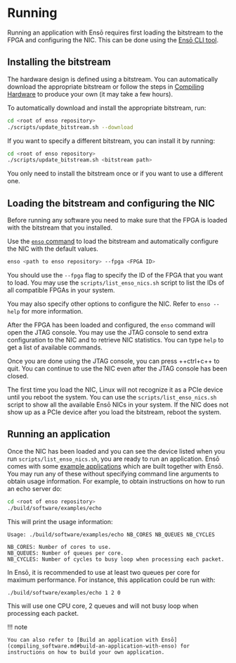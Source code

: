 # Running

Running an application with Ensō requires first loading the bitstream to the FPGA and configuring the NIC. This can be done using the [Ensō CLI tool](enso_cli.md).


## Installing the bitstream

The hardware design is defined using a bitstream. You can automatically download the appropriate bitstream or follow the steps in [Compiling Hardware](compiling_hardware.md) to produce your own (it may take a few hours).

To automatically download and install the appropriate bitstream, run:
```bash
cd <root of enso repository>
./scripts/update_bitstream.sh --download
```

If you want to specify a different bitstream, you can install it by running:
```bash
cd <root of enso repository>
./scripts/update_bitstream.sh <bitstream path>
```

You only need to install the bitstream once or if you want to use a different one.

## Loading the bitstream and configuring the NIC

Before running any software you need to make sure that the FPGA is loaded with the bitstream that you installed.

Use the [`enso` command](enso_cli.md) to load the bitstream and automatically configure the NIC with the default values.
```bash
enso <path to enso repository> --fpga <FPGA ID>
```

You should use the `--fpga` flag to specify the ID of the FPGA that you want to load. You may use the `scripts/list_enso_nics.sh` script to list the IDs of all compatible FPGAs in your system.

You may also specify other options to configure the NIC. Refer to `enso --help` for more information.

After the FPGA has been loaded and configured, the `enso` command will open the JTAG console. You may use the JTAG console to send extra configuration to the NIC and to retrieve NIC statistics. You can type `help` to get a list of available commands.

Once you are done using the JTAG console, you can press ++ctrl+c++ to quit. You can continue to use the NIC even after the JTAG console has been closed.

The first time you load the NIC, Linux will not recognize it as a PCIe device until you reboot the system. You can use the `scripts/list_enso_nics.sh` script to show all the available Ensō NICs in your system. If the NIC does not show up as a PCIe device after you load the bitstream, reboot the system.


## Running an application

Once the NIC has been loaded and you can see the device listed when you run `scripts/list_enso_nics.sh`, you are ready to run an application. Ensō comes with some [example applications](https://github.com/crossroadsfpga/enso/tree/master/software/examples) which are built together with Ensō. You may run any of these without specifying command line arguments to obtain usage information. For example, to obtain instructions on how to run an echo server do:
```bash
cd <root of enso repository>
./build/software/examples/echo
```

This will print the usage information:
```
Usage: ./build/software/examples/echo NB_CORES NB_QUEUES NB_CYCLES

NB_CORES: Number of cores to use.
NB_QUEUES: Number of queues per core.
NB_CYCLES: Number of cycles to busy loop when processing each packet.
```

In Ensō, it is recommended to use at least two queues per core for maximum performance. For instance, this application could be run with:
```bash
./build/software/examples/echo 1 2 0
```

This will use one CPU core, 2 queues and will not busy loop when processing each packet.

!!! note

    You can also refer to [Build an application with Ensō](compiling_software.md#build-an-application-with-enso) for instructions on how to build your own application.
